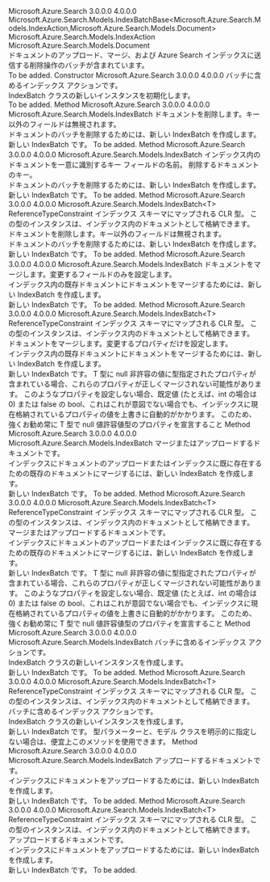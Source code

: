 <Type Name="IndexBatch" FullName="Microsoft.Azure.Search.Models.IndexBatch">
  <TypeSignature Language="C#" Value="public class IndexBatch : Microsoft.Azure.Search.Models.IndexBatchBase&lt;Microsoft.Azure.Search.Models.IndexAction,Microsoft.Azure.Search.Models.Document&gt;" />
  <TypeSignature Language="ILAsm" Value=".class public auto ansi beforefieldinit IndexBatch extends Microsoft.Azure.Search.Models.IndexBatchBase`2&lt;class Microsoft.Azure.Search.Models.IndexAction, class Microsoft.Azure.Search.Models.Document&gt;" />
  <TypeSignature Language="DocId" Value="T:Microsoft.Azure.Search.Models.IndexBatch" />
  <TypeSignature Language="VB.NET" Value="Public Class IndexBatch&#xA;Inherits IndexBatchBase(Of IndexAction, Document)" />
  <TypeSignature Language="F#" Value="type IndexBatch = class&#xA;    inherit IndexBatchBase&lt;IndexAction, Document&gt;" />
  <AssemblyInfo>
    <AssemblyName>Microsoft.Azure.Search</AssemblyName>
    <AssemblyVersion>3.0.0.0</AssemblyVersion>
    <AssemblyVersion>4.0.0.0</AssemblyVersion>
  </AssemblyInfo>
  <Base>
    <BaseTypeName>Microsoft.Azure.Search.Models.IndexBatchBase&lt;Microsoft.Azure.Search.Models.IndexAction,Microsoft.Azure.Search.Models.Document&gt;</BaseTypeName>
    <BaseTypeArguments>
      <BaseTypeArgument TypeParamName="TAction">Microsoft.Azure.Search.Models.IndexAction</BaseTypeArgument>
      <BaseTypeArgument TypeParamName="TDoc">Microsoft.Azure.Search.Models.Document</BaseTypeArgument>
    </BaseTypeArguments>
  </Base>
  <Interfaces />
  <Docs>
    <summary>
            ドキュメントのアップロード、マージ、および Azure Search インデックスに送信する削除操作のバッチが含まれています。
            </summary>
    <remarks>To be added.</remarks>
  </Docs>
  <Members>
    <Member MemberName=".ctor">
      <MemberSignature Language="C#" Value="public IndexBatch (System.Collections.Generic.IEnumerable&lt;Microsoft.Azure.Search.Models.IndexAction&gt; actions);" />
      <MemberSignature Language="ILAsm" Value=".method public hidebysig specialname rtspecialname instance void .ctor(class System.Collections.Generic.IEnumerable`1&lt;class Microsoft.Azure.Search.Models.IndexAction&gt; actions) cil managed" />
      <MemberSignature Language="DocId" Value="M:Microsoft.Azure.Search.Models.IndexBatch.#ctor(System.Collections.Generic.IEnumerable{Microsoft.Azure.Search.Models.IndexAction})" />
      <MemberSignature Language="VB.NET" Value="Public Sub New (actions As IEnumerable(Of IndexAction))" />
      <MemberSignature Language="F#" Value="new Microsoft.Azure.Search.Models.IndexBatch : seq&lt;Microsoft.Azure.Search.Models.IndexAction&gt; -&gt; Microsoft.Azure.Search.Models.IndexBatch" Usage="new Microsoft.Azure.Search.Models.IndexBatch actions" />
      <MemberType>Constructor</MemberType>
      <AssemblyInfo>
        <AssemblyName>Microsoft.Azure.Search</AssemblyName>
        <AssemblyVersion>3.0.0.0</AssemblyVersion>
        <AssemblyVersion>4.0.0.0</AssemblyVersion>
      </AssemblyInfo>
      <Parameters>
        <Parameter Name="actions" Type="System.Collections.Generic.IEnumerable&lt;Microsoft.Azure.Search.Models.IndexAction&gt;" />
      </Parameters>
      <Docs>
        <param name="actions">バッチに含めるインデックス アクションです。</param>
        <summary>
            IndexBatch クラスの新しいインスタンスを初期化します。
            </summary>
        <remarks>To be added.</remarks>
      </Docs>
    </Member>
    <Member MemberName="Delete">
      <MemberSignature Language="C#" Value="public static Microsoft.Azure.Search.Models.IndexBatch Delete (System.Collections.Generic.IEnumerable&lt;Microsoft.Azure.Search.Models.Document&gt; documents);" />
      <MemberSignature Language="ILAsm" Value=".method public static hidebysig class Microsoft.Azure.Search.Models.IndexBatch Delete(class System.Collections.Generic.IEnumerable`1&lt;class Microsoft.Azure.Search.Models.Document&gt; documents) cil managed" />
      <MemberSignature Language="DocId" Value="M:Microsoft.Azure.Search.Models.IndexBatch.Delete(System.Collections.Generic.IEnumerable{Microsoft.Azure.Search.Models.Document})" />
      <MemberSignature Language="VB.NET" Value="Public Shared Function Delete (documents As IEnumerable(Of Document)) As IndexBatch" />
      <MemberSignature Language="F#" Value="static member Delete : seq&lt;Microsoft.Azure.Search.Models.Document&gt; -&gt; Microsoft.Azure.Search.Models.IndexBatch" Usage="Microsoft.Azure.Search.Models.IndexBatch.Delete documents" />
      <MemberType>Method</MemberType>
      <AssemblyInfo>
        <AssemblyName>Microsoft.Azure.Search</AssemblyName>
        <AssemblyVersion>3.0.0.0</AssemblyVersion>
        <AssemblyVersion>4.0.0.0</AssemblyVersion>
      </AssemblyInfo>
      <ReturnValue>
        <ReturnType>Microsoft.Azure.Search.Models.IndexBatch</ReturnType>
      </ReturnValue>
      <Parameters>
        <Parameter Name="documents" Type="System.Collections.Generic.IEnumerable&lt;Microsoft.Azure.Search.Models.Document&gt;" />
      </Parameters>
      <Docs>
        <param name="documents">ドキュメントを削除します。キー以外のフィールドは無視されます。</param>
        <summary>
            ドキュメントのバッチを削除するためには、新しい IndexBatch を作成します。
            </summary>
        <returns>新しい IndexBatch です。</returns>
        <remarks>To be added.</remarks>
      </Docs>
    </Member>
    <Member MemberName="Delete">
      <MemberSignature Language="C#" Value="public static Microsoft.Azure.Search.Models.IndexBatch Delete (string keyName, System.Collections.Generic.IEnumerable&lt;string&gt; keyValues);" />
      <MemberSignature Language="ILAsm" Value=".method public static hidebysig class Microsoft.Azure.Search.Models.IndexBatch Delete(string keyName, class System.Collections.Generic.IEnumerable`1&lt;string&gt; keyValues) cil managed" />
      <MemberSignature Language="DocId" Value="M:Microsoft.Azure.Search.Models.IndexBatch.Delete(System.String,System.Collections.Generic.IEnumerable{System.String})" />
      <MemberSignature Language="VB.NET" Value="Public Shared Function Delete (keyName As String, keyValues As IEnumerable(Of String)) As IndexBatch" />
      <MemberSignature Language="F#" Value="static member Delete : string * seq&lt;string&gt; -&gt; Microsoft.Azure.Search.Models.IndexBatch" Usage="Microsoft.Azure.Search.Models.IndexBatch.Delete (keyName, keyValues)" />
      <MemberType>Method</MemberType>
      <AssemblyInfo>
        <AssemblyName>Microsoft.Azure.Search</AssemblyName>
        <AssemblyVersion>3.0.0.0</AssemblyVersion>
        <AssemblyVersion>4.0.0.0</AssemblyVersion>
      </AssemblyInfo>
      <ReturnValue>
        <ReturnType>Microsoft.Azure.Search.Models.IndexBatch</ReturnType>
      </ReturnValue>
      <Parameters>
        <Parameter Name="keyName" Type="System.String" />
        <Parameter Name="keyValues" Type="System.Collections.Generic.IEnumerable&lt;System.String&gt;" />
      </Parameters>
      <Docs>
        <param name="keyName">インデックス内のドキュメントを一意に識別するキー フィールドの名前。</param>
        <param name="keyValues">削除するドキュメントのキー。</param>
        <summary>
            ドキュメントのバッチを削除するためには、新しい IndexBatch を作成します。
            </summary>
        <returns>新しい IndexBatch です。</returns>
        <remarks>To be added.</remarks>
      </Docs>
    </Member>
    <Member MemberName="Delete&lt;T&gt;">
      <MemberSignature Language="C#" Value="public static Microsoft.Azure.Search.Models.IndexBatch&lt;T&gt; Delete&lt;T&gt; (System.Collections.Generic.IEnumerable&lt;T&gt; documents) where T : class;" />
      <MemberSignature Language="ILAsm" Value=".method public static hidebysig class Microsoft.Azure.Search.Models.IndexBatch`1&lt;!!T&gt; Delete&lt;class T&gt;(class System.Collections.Generic.IEnumerable`1&lt;!!T&gt; documents) cil managed" />
      <MemberSignature Language="DocId" Value="M:Microsoft.Azure.Search.Models.IndexBatch.Delete``1(System.Collections.Generic.IEnumerable{``0})" />
      <MemberSignature Language="VB.NET" Value="Public Shared Function Delete(Of T As Class) (documents As IEnumerable(Of T)) As IndexBatch(Of T)" />
      <MemberSignature Language="F#" Value="static member Delete : seq&lt;'T (requires 'T : null)&gt; -&gt; Microsoft.Azure.Search.Models.IndexBatch&lt;'T (requires 'T : null)&gt; (requires 'T : null)" Usage="Microsoft.Azure.Search.Models.IndexBatch.Delete documents" />
      <MemberType>Method</MemberType>
      <AssemblyInfo>
        <AssemblyName>Microsoft.Azure.Search</AssemblyName>
        <AssemblyVersion>3.0.0.0</AssemblyVersion>
        <AssemblyVersion>4.0.0.0</AssemblyVersion>
      </AssemblyInfo>
      <ReturnValue>
        <ReturnType>Microsoft.Azure.Search.Models.IndexBatch&lt;T&gt;</ReturnType>
      </ReturnValue>
      <TypeParameters>
        <TypeParameter Name="T">
          <Constraints>
            <ParameterAttribute>ReferenceTypeConstraint</ParameterAttribute>
          </Constraints>
        </TypeParameter>
      </TypeParameters>
      <Parameters>
        <Parameter Name="documents" Type="System.Collections.Generic.IEnumerable&lt;T&gt;" />
      </Parameters>
      <Docs>
        <typeparam name="T">
            インデックス スキーマにマップされる CLR 型。 この型のインスタンスは、インデックス内のドキュメントとして格納できます。
            </typeparam>
        <param name="documents">ドキュメントを削除します。キー以外のフィールドは無視されます。</param>
        <summary>
            ドキュメントのバッチを削除するためには、新しい IndexBatch を作成します。
            </summary>
        <returns>新しい IndexBatch です。</returns>
        <remarks>To be added.</remarks>
      </Docs>
    </Member>
    <Member MemberName="Merge">
      <MemberSignature Language="C#" Value="public static Microsoft.Azure.Search.Models.IndexBatch Merge (System.Collections.Generic.IEnumerable&lt;Microsoft.Azure.Search.Models.Document&gt; documents);" />
      <MemberSignature Language="ILAsm" Value=".method public static hidebysig class Microsoft.Azure.Search.Models.IndexBatch Merge(class System.Collections.Generic.IEnumerable`1&lt;class Microsoft.Azure.Search.Models.Document&gt; documents) cil managed" />
      <MemberSignature Language="DocId" Value="M:Microsoft.Azure.Search.Models.IndexBatch.Merge(System.Collections.Generic.IEnumerable{Microsoft.Azure.Search.Models.Document})" />
      <MemberSignature Language="VB.NET" Value="Public Shared Function Merge (documents As IEnumerable(Of Document)) As IndexBatch" />
      <MemberSignature Language="F#" Value="static member Merge : seq&lt;Microsoft.Azure.Search.Models.Document&gt; -&gt; Microsoft.Azure.Search.Models.IndexBatch" Usage="Microsoft.Azure.Search.Models.IndexBatch.Merge documents" />
      <MemberType>Method</MemberType>
      <AssemblyInfo>
        <AssemblyName>Microsoft.Azure.Search</AssemblyName>
        <AssemblyVersion>3.0.0.0</AssemblyVersion>
        <AssemblyVersion>4.0.0.0</AssemblyVersion>
      </AssemblyInfo>
      <ReturnValue>
        <ReturnType>Microsoft.Azure.Search.Models.IndexBatch</ReturnType>
      </ReturnValue>
      <Parameters>
        <Parameter Name="documents" Type="System.Collections.Generic.IEnumerable&lt;Microsoft.Azure.Search.Models.Document&gt;" />
      </Parameters>
      <Docs>
        <param name="documents">ドキュメントをマージします。変更するフィールドのみを設定します。</param>
        <summary>
            インデックス内の既存ドキュメントにドキュメントをマージするためには、新しい IndexBatch を作成します。
            </summary>
        <returns>新しい IndexBatch です。</returns>
        <remarks>To be added.</remarks>
      </Docs>
    </Member>
    <Member MemberName="Merge&lt;T&gt;">
      <MemberSignature Language="C#" Value="public static Microsoft.Azure.Search.Models.IndexBatch&lt;T&gt; Merge&lt;T&gt; (System.Collections.Generic.IEnumerable&lt;T&gt; documents) where T : class;" />
      <MemberSignature Language="ILAsm" Value=".method public static hidebysig class Microsoft.Azure.Search.Models.IndexBatch`1&lt;!!T&gt; Merge&lt;class T&gt;(class System.Collections.Generic.IEnumerable`1&lt;!!T&gt; documents) cil managed" />
      <MemberSignature Language="DocId" Value="M:Microsoft.Azure.Search.Models.IndexBatch.Merge``1(System.Collections.Generic.IEnumerable{``0})" />
      <MemberSignature Language="VB.NET" Value="Public Shared Function Merge(Of T As Class) (documents As IEnumerable(Of T)) As IndexBatch(Of T)" />
      <MemberSignature Language="F#" Value="static member Merge : seq&lt;'T (requires 'T : null)&gt; -&gt; Microsoft.Azure.Search.Models.IndexBatch&lt;'T (requires 'T : null)&gt; (requires 'T : null)" Usage="Microsoft.Azure.Search.Models.IndexBatch.Merge documents" />
      <MemberType>Method</MemberType>
      <AssemblyInfo>
        <AssemblyName>Microsoft.Azure.Search</AssemblyName>
        <AssemblyVersion>3.0.0.0</AssemblyVersion>
        <AssemblyVersion>4.0.0.0</AssemblyVersion>
      </AssemblyInfo>
      <ReturnValue>
        <ReturnType>Microsoft.Azure.Search.Models.IndexBatch&lt;T&gt;</ReturnType>
      </ReturnValue>
      <TypeParameters>
        <TypeParameter Name="T">
          <Constraints>
            <ParameterAttribute>ReferenceTypeConstraint</ParameterAttribute>
          </Constraints>
        </TypeParameter>
      </TypeParameters>
      <Parameters>
        <Parameter Name="documents" Type="System.Collections.Generic.IEnumerable&lt;T&gt;" />
      </Parameters>
      <Docs>
        <typeparam name="T">
            インデックス スキーマにマップされる CLR 型。 この型のインスタンスは、インデックス内のドキュメントとして格納できます。
            </typeparam>
        <param name="documents">ドキュメントをマージします。変更するプロパティだけを設定します。</param>
        <summary>
            インデックス内の既存ドキュメントにドキュメントをマージするためには、新しい IndexBatch を作成します。
            </summary>
        <returns>新しい IndexBatch です。</returns>
        <remarks>
            T 型に null 非許容の値に型指定されたプロパティが含まれている場合、これらのプロパティが正しくマージされない可能性があります。 このようなプロパティを設定しない場合、既定値 (たとえば、int の場合は 0) または false の bool、これはこれが意図でない場合でも、インデックスに現在格納されているプロパティの値を上書きに自動的がかかります。 このため、強くお勧め常に T 型で null 値許容値型のプロパティを宣言すること
            </remarks>
      </Docs>
    </Member>
    <Member MemberName="MergeOrUpload">
      <MemberSignature Language="C#" Value="public static Microsoft.Azure.Search.Models.IndexBatch MergeOrUpload (System.Collections.Generic.IEnumerable&lt;Microsoft.Azure.Search.Models.Document&gt; documents);" />
      <MemberSignature Language="ILAsm" Value=".method public static hidebysig class Microsoft.Azure.Search.Models.IndexBatch MergeOrUpload(class System.Collections.Generic.IEnumerable`1&lt;class Microsoft.Azure.Search.Models.Document&gt; documents) cil managed" />
      <MemberSignature Language="DocId" Value="M:Microsoft.Azure.Search.Models.IndexBatch.MergeOrUpload(System.Collections.Generic.IEnumerable{Microsoft.Azure.Search.Models.Document})" />
      <MemberSignature Language="VB.NET" Value="Public Shared Function MergeOrUpload (documents As IEnumerable(Of Document)) As IndexBatch" />
      <MemberSignature Language="F#" Value="static member MergeOrUpload : seq&lt;Microsoft.Azure.Search.Models.Document&gt; -&gt; Microsoft.Azure.Search.Models.IndexBatch" Usage="Microsoft.Azure.Search.Models.IndexBatch.MergeOrUpload documents" />
      <MemberType>Method</MemberType>
      <AssemblyInfo>
        <AssemblyName>Microsoft.Azure.Search</AssemblyName>
        <AssemblyVersion>3.0.0.0</AssemblyVersion>
        <AssemblyVersion>4.0.0.0</AssemblyVersion>
      </AssemblyInfo>
      <ReturnValue>
        <ReturnType>Microsoft.Azure.Search.Models.IndexBatch</ReturnType>
      </ReturnValue>
      <Parameters>
        <Parameter Name="documents" Type="System.Collections.Generic.IEnumerable&lt;Microsoft.Azure.Search.Models.Document&gt;" />
      </Parameters>
      <Docs>
        <param name="documents">マージまたはアップロードするドキュメントです。</param>
        <summary>
            インデックスにドキュメントのアップロードまたはインデックスに既に存在するための既存のドキュメントにマージするには、新しい IndexBatch を作成します。
            </summary>
        <returns>新しい IndexBatch です。</returns>
        <remarks>To be added.</remarks>
      </Docs>
    </Member>
    <Member MemberName="MergeOrUpload&lt;T&gt;">
      <MemberSignature Language="C#" Value="public static Microsoft.Azure.Search.Models.IndexBatch&lt;T&gt; MergeOrUpload&lt;T&gt; (System.Collections.Generic.IEnumerable&lt;T&gt; documents) where T : class;" />
      <MemberSignature Language="ILAsm" Value=".method public static hidebysig class Microsoft.Azure.Search.Models.IndexBatch`1&lt;!!T&gt; MergeOrUpload&lt;class T&gt;(class System.Collections.Generic.IEnumerable`1&lt;!!T&gt; documents) cil managed" />
      <MemberSignature Language="DocId" Value="M:Microsoft.Azure.Search.Models.IndexBatch.MergeOrUpload``1(System.Collections.Generic.IEnumerable{``0})" />
      <MemberSignature Language="VB.NET" Value="Public Shared Function MergeOrUpload(Of T As Class) (documents As IEnumerable(Of T)) As IndexBatch(Of T)" />
      <MemberSignature Language="F#" Value="static member MergeOrUpload : seq&lt;'T (requires 'T : null)&gt; -&gt; Microsoft.Azure.Search.Models.IndexBatch&lt;'T (requires 'T : null)&gt; (requires 'T : null)" Usage="Microsoft.Azure.Search.Models.IndexBatch.MergeOrUpload documents" />
      <MemberType>Method</MemberType>
      <AssemblyInfo>
        <AssemblyName>Microsoft.Azure.Search</AssemblyName>
        <AssemblyVersion>3.0.0.0</AssemblyVersion>
        <AssemblyVersion>4.0.0.0</AssemblyVersion>
      </AssemblyInfo>
      <ReturnValue>
        <ReturnType>Microsoft.Azure.Search.Models.IndexBatch&lt;T&gt;</ReturnType>
      </ReturnValue>
      <TypeParameters>
        <TypeParameter Name="T">
          <Constraints>
            <ParameterAttribute>ReferenceTypeConstraint</ParameterAttribute>
          </Constraints>
        </TypeParameter>
      </TypeParameters>
      <Parameters>
        <Parameter Name="documents" Type="System.Collections.Generic.IEnumerable&lt;T&gt;" />
      </Parameters>
      <Docs>
        <typeparam name="T">
            インデックス スキーマにマップされる CLR 型。 この型のインスタンスは、インデックス内のドキュメントとして格納できます。
            </typeparam>
        <param name="documents">マージまたはアップロードするドキュメントです。</param>
        <summary>
            インデックスにドキュメントのアップロードまたはインデックスに既に存在するための既存のドキュメントにマージするには、新しい IndexBatch を作成します。
            </summary>
        <returns>新しい IndexBatch です。</returns>
        <remarks>
            T 型に null 非許容の値に型指定されたプロパティが含まれている場合、これらのプロパティが正しくマージされない可能性があります。 このようなプロパティを設定しない場合、既定値 (たとえば、int の場合は 0) または false の bool、これはこれが意図でない場合でも、インデックスに現在格納されているプロパティの値を上書きに自動的がかかります。 このため、強くお勧め常に T 型で null 値許容値型のプロパティを宣言すること
            </remarks>
      </Docs>
    </Member>
    <Member MemberName="New">
      <MemberSignature Language="C#" Value="public static Microsoft.Azure.Search.Models.IndexBatch New (System.Collections.Generic.IEnumerable&lt;Microsoft.Azure.Search.Models.IndexAction&gt; actions);" />
      <MemberSignature Language="ILAsm" Value=".method public static hidebysig class Microsoft.Azure.Search.Models.IndexBatch New(class System.Collections.Generic.IEnumerable`1&lt;class Microsoft.Azure.Search.Models.IndexAction&gt; actions) cil managed" />
      <MemberSignature Language="DocId" Value="M:Microsoft.Azure.Search.Models.IndexBatch.New(System.Collections.Generic.IEnumerable{Microsoft.Azure.Search.Models.IndexAction})" />
      <MemberSignature Language="VB.NET" Value="Public Shared Function New (actions As IEnumerable(Of IndexAction)) As IndexBatch" />
      <MemberSignature Language="F#" Value="static member New : seq&lt;Microsoft.Azure.Search.Models.IndexAction&gt; -&gt; Microsoft.Azure.Search.Models.IndexBatch" Usage="Microsoft.Azure.Search.Models.IndexBatch.New actions" />
      <MemberType>Method</MemberType>
      <AssemblyInfo>
        <AssemblyName>Microsoft.Azure.Search</AssemblyName>
        <AssemblyVersion>3.0.0.0</AssemblyVersion>
        <AssemblyVersion>4.0.0.0</AssemblyVersion>
      </AssemblyInfo>
      <ReturnValue>
        <ReturnType>Microsoft.Azure.Search.Models.IndexBatch</ReturnType>
      </ReturnValue>
      <Parameters>
        <Parameter Name="actions" Type="System.Collections.Generic.IEnumerable&lt;Microsoft.Azure.Search.Models.IndexAction&gt;" />
      </Parameters>
      <Docs>
        <param name="actions">バッチに含めるインデックス アクションです。</param>
        <summary>
            IndexBatch クラスの新しいインスタンスを作成します。
            </summary>
        <returns>新しい IndexBatch です。</returns>
        <remarks>To be added.</remarks>
      </Docs>
    </Member>
    <Member MemberName="New&lt;T&gt;">
      <MemberSignature Language="C#" Value="public static Microsoft.Azure.Search.Models.IndexBatch&lt;T&gt; New&lt;T&gt; (System.Collections.Generic.IEnumerable&lt;Microsoft.Azure.Search.Models.IndexAction&lt;T&gt;&gt; actions) where T : class;" />
      <MemberSignature Language="ILAsm" Value=".method public static hidebysig class Microsoft.Azure.Search.Models.IndexBatch`1&lt;!!T&gt; New&lt;class T&gt;(class System.Collections.Generic.IEnumerable`1&lt;class Microsoft.Azure.Search.Models.IndexAction`1&lt;!!T&gt;&gt; actions) cil managed" />
      <MemberSignature Language="DocId" Value="M:Microsoft.Azure.Search.Models.IndexBatch.New``1(System.Collections.Generic.IEnumerable{Microsoft.Azure.Search.Models.IndexAction{``0}})" />
      <MemberSignature Language="VB.NET" Value="Public Shared Function New(Of T As Class) (actions As IEnumerable(Of IndexAction(Of T))) As IndexBatch(Of T)" />
      <MemberSignature Language="F#" Value="static member New : seq&lt;Microsoft.Azure.Search.Models.IndexAction&lt;'T&gt;&gt; -&gt; Microsoft.Azure.Search.Models.IndexBatch&lt;'T (requires 'T : null)&gt; (requires 'T : null)" Usage="Microsoft.Azure.Search.Models.IndexBatch.New actions" />
      <MemberType>Method</MemberType>
      <AssemblyInfo>
        <AssemblyName>Microsoft.Azure.Search</AssemblyName>
        <AssemblyVersion>3.0.0.0</AssemblyVersion>
        <AssemblyVersion>4.0.0.0</AssemblyVersion>
      </AssemblyInfo>
      <ReturnValue>
        <ReturnType>Microsoft.Azure.Search.Models.IndexBatch&lt;T&gt;</ReturnType>
      </ReturnValue>
      <TypeParameters>
        <TypeParameter Name="T">
          <Constraints>
            <ParameterAttribute>ReferenceTypeConstraint</ParameterAttribute>
          </Constraints>
        </TypeParameter>
      </TypeParameters>
      <Parameters>
        <Parameter Name="actions" Type="System.Collections.Generic.IEnumerable&lt;Microsoft.Azure.Search.Models.IndexAction&lt;T&gt;&gt;" />
      </Parameters>
      <Docs>
        <typeparam name="T">
            インデックス スキーマにマップされる CLR 型。 この型のインスタンスは、インデックス内のドキュメントとして格納できます。
            </typeparam>
        <param name="actions">バッチに含めるインデックス アクションです。</param>
        <summary>
            IndexBatch クラスの新しいインスタンスを作成します。
            </summary>
        <returns>新しい IndexBatch です。</returns>
        <remarks>
            型パラメーターと、モデル クラスを明示的に指定しない場合は、便宜上このメソッドを使用できます。
            </remarks>
      </Docs>
    </Member>
    <Member MemberName="Upload">
      <MemberSignature Language="C#" Value="public static Microsoft.Azure.Search.Models.IndexBatch Upload (System.Collections.Generic.IEnumerable&lt;Microsoft.Azure.Search.Models.Document&gt; documents);" />
      <MemberSignature Language="ILAsm" Value=".method public static hidebysig class Microsoft.Azure.Search.Models.IndexBatch Upload(class System.Collections.Generic.IEnumerable`1&lt;class Microsoft.Azure.Search.Models.Document&gt; documents) cil managed" />
      <MemberSignature Language="DocId" Value="M:Microsoft.Azure.Search.Models.IndexBatch.Upload(System.Collections.Generic.IEnumerable{Microsoft.Azure.Search.Models.Document})" />
      <MemberSignature Language="VB.NET" Value="Public Shared Function Upload (documents As IEnumerable(Of Document)) As IndexBatch" />
      <MemberSignature Language="F#" Value="static member Upload : seq&lt;Microsoft.Azure.Search.Models.Document&gt; -&gt; Microsoft.Azure.Search.Models.IndexBatch" Usage="Microsoft.Azure.Search.Models.IndexBatch.Upload documents" />
      <MemberType>Method</MemberType>
      <AssemblyInfo>
        <AssemblyName>Microsoft.Azure.Search</AssemblyName>
        <AssemblyVersion>3.0.0.0</AssemblyVersion>
        <AssemblyVersion>4.0.0.0</AssemblyVersion>
      </AssemblyInfo>
      <ReturnValue>
        <ReturnType>Microsoft.Azure.Search.Models.IndexBatch</ReturnType>
      </ReturnValue>
      <Parameters>
        <Parameter Name="documents" Type="System.Collections.Generic.IEnumerable&lt;Microsoft.Azure.Search.Models.Document&gt;" />
      </Parameters>
      <Docs>
        <param name="documents">アップロードするドキュメントです。</param>
        <summary>
            インデックスにドキュメントをアップロードするためには、新しい IndexBatch を作成します。
            </summary>
        <returns>新しい IndexBatch です。</returns>
        <remarks>To be added.</remarks>
      </Docs>
    </Member>
    <Member MemberName="Upload&lt;T&gt;">
      <MemberSignature Language="C#" Value="public static Microsoft.Azure.Search.Models.IndexBatch&lt;T&gt; Upload&lt;T&gt; (System.Collections.Generic.IEnumerable&lt;T&gt; documents) where T : class;" />
      <MemberSignature Language="ILAsm" Value=".method public static hidebysig class Microsoft.Azure.Search.Models.IndexBatch`1&lt;!!T&gt; Upload&lt;class T&gt;(class System.Collections.Generic.IEnumerable`1&lt;!!T&gt; documents) cil managed" />
      <MemberSignature Language="DocId" Value="M:Microsoft.Azure.Search.Models.IndexBatch.Upload``1(System.Collections.Generic.IEnumerable{``0})" />
      <MemberSignature Language="VB.NET" Value="Public Shared Function Upload(Of T As Class) (documents As IEnumerable(Of T)) As IndexBatch(Of T)" />
      <MemberSignature Language="F#" Value="static member Upload : seq&lt;'T (requires 'T : null)&gt; -&gt; Microsoft.Azure.Search.Models.IndexBatch&lt;'T (requires 'T : null)&gt; (requires 'T : null)" Usage="Microsoft.Azure.Search.Models.IndexBatch.Upload documents" />
      <MemberType>Method</MemberType>
      <AssemblyInfo>
        <AssemblyName>Microsoft.Azure.Search</AssemblyName>
        <AssemblyVersion>3.0.0.0</AssemblyVersion>
        <AssemblyVersion>4.0.0.0</AssemblyVersion>
      </AssemblyInfo>
      <ReturnValue>
        <ReturnType>Microsoft.Azure.Search.Models.IndexBatch&lt;T&gt;</ReturnType>
      </ReturnValue>
      <TypeParameters>
        <TypeParameter Name="T">
          <Constraints>
            <ParameterAttribute>ReferenceTypeConstraint</ParameterAttribute>
          </Constraints>
        </TypeParameter>
      </TypeParameters>
      <Parameters>
        <Parameter Name="documents" Type="System.Collections.Generic.IEnumerable&lt;T&gt;" />
      </Parameters>
      <Docs>
        <typeparam name="T">
            インデックス スキーマにマップされる CLR 型。 この型のインスタンスは、インデックス内のドキュメントとして格納できます。
            </typeparam>
        <param name="documents">アップロードするドキュメントです。</param>
        <summary>
            インデックスにドキュメントをアップロードするためには、新しい IndexBatch を作成します。
            </summary>
        <returns>新しい IndexBatch です。</returns>
        <remarks>To be added.</remarks>
      </Docs>
    </Member>
  </Members>
</Type>